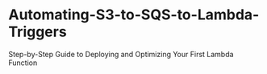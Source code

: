 # Automating-S3-to-SQS-to-Lambda-Triggers
Step-by-Step Guide to Deploying and Optimizing Your First Lambda Function
